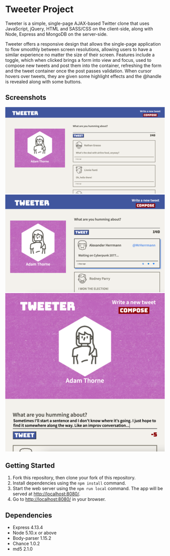 # Tweeter Project

Tweeter is a simple, single-page AJAX-based Twitter clone that uses JavaScript, jQuery, HTML and SASS/CSS on the client-side, along with Node, Express and MongoDB on the server-side.

Tweeter offers a responsive design that allows the single-page application to flow smoothly between screen resolutions, allowing users to have a similar experience no matter the size of their screen. Features include a toggle, which when clicked brings a form into view and focus, used to compose new tweets and post them into the container, refreshing the form and the tweet container once the post passes validation. When cursor hovers over tweets, they are given some highlight effects and the @handle is revealed along with some buttons.

## Screenshots

!["Screnshot of app used on desktop resolution."](https://github.com/hermitAT/tweeter/blob/master/docs/app-desktop.png?raw=true)
!["Screenshot of app using hover feature on tweets."](https://github.com/hermitAT/tweeter/blob/master/docs/app-hover-feature.png?raw=true)
!["Screenshot of app used on tablet resolution, also showcasing the counter feature to aid in tweet validation."](https://github.com/hermitAT/tweeter/blob/master/docs/app-tablet-with-counter.png?raw=true)


## Getting Started

1. Fork this repository, then clone your fork of this repository.
2. Install dependencies using the `npm install` command.
3. Start the web server using the `npm run local` command. The app will be served at <http://localhost:8080/>.
4. Go to <http://localhost:8080/> in your browser.

## Dependencies

- Express 4.13.4
- Node 5.10.x or above
- Body-parser 1.15.2
- Chance 1.0.2
- md5 2.1.0
